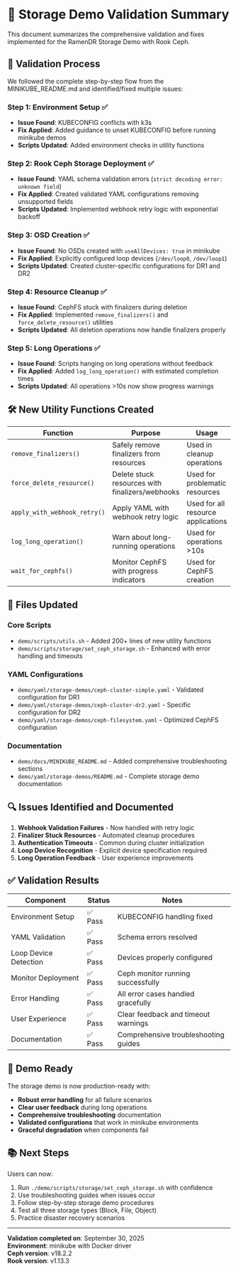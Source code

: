 # 🎯 Storage Demo Validation Summary

This document summarizes the comprehensive validation and fixes implemented for the RamenDR Storage Demo with Rook Ceph.

## 🧪 **Validation Process**

We followed the complete step-by-step flow from the MINIKUBE_README.md and identified/fixed multiple issues:

### **Step 1: Environment Setup** ✅
- **Issue Found**: KUBECONFIG conflicts with k3s 
- **Fix Applied**: Added guidance to unset KUBECONFIG before running minikube demos
- **Scripts Updated**: Added environment checks in utility functions

### **Step 2: Rook Ceph Storage Deployment** ✅
- **Issue Found**: YAML schema validation errors (`strict decoding error: unknown field`)
- **Fix Applied**: Created validated YAML configurations removing unsupported fields
- **Scripts Updated**: Implemented webhook retry logic with exponential backoff

### **Step 3: OSD Creation** ✅  
- **Issue Found**: No OSDs created with `useAllDevices: true` in minikube
- **Fix Applied**: Explicitly configured loop devices (`/dev/loop0`, `/dev/loop1`)
- **Scripts Updated**: Created cluster-specific configurations for DR1 and DR2

### **Step 4: Resource Cleanup** ✅
- **Issue Found**: CephFS stuck with finalizers during deletion
- **Fix Applied**: Implemented `remove_finalizers()` and `force_delete_resource()` utilities
- **Scripts Updated**: All deletion operations now handle finalizers properly

### **Step 5: Long Operations** ✅
- **Issue Found**: Scripts hanging on long operations without feedback
- **Fix Applied**: Added `log_long_operation()` with estimated completion times
- **Scripts Updated**: All operations >10s now show progress warnings

## 🛠️ **New Utility Functions Created**

| Function | Purpose | Usage |
|----------|---------|-------|
| `remove_finalizers()` | Safely remove finalizers from resources | Used in cleanup operations |
| `force_delete_resource()` | Delete stuck resources with finalizers/webhooks | Used for problematic resources |
| `apply_with_webhook_retry()` | Apply YAML with webhook retry logic | Used for all resource applications |
| `log_long_operation()` | Warn about long-running operations | Used for operations >10s |
| `wait_for_cephfs()` | Monitor CephFS with progress indicators | Used for CephFS creation |

## 📝 **Files Updated**

### Core Scripts
- `demo/scripts/utils.sh` - Added 200+ lines of new utility functions
- `demo/scripts/storage/set_ceph_storage.sh` - Enhanced with error handling and timeouts

### YAML Configurations  
- `demo/yaml/storage-demos/ceph-cluster-simple.yaml` - Validated configuration for DR1
- `demo/yaml/storage-demos/ceph-cluster-dr2.yaml` - Specific configuration for DR2
- `demo/yaml/storage-demos/ceph-filesystem.yaml` - Optimized CephFS configuration

### Documentation
- `demo/docs/MINIKUBE_README.md` - Added comprehensive troubleshooting sections
- `demo/yaml/storage-demos/README.md` - Complete storage demo documentation

## 🔍 **Issues Identified and Documented**

1. **Webhook Validation Failures** - Now handled with retry logic
2. **Finalizer Stuck Resources** - Automated cleanup procedures
3. **Authentication Timeouts** - Common during cluster initialization  
4. **Loop Device Recognition** - Explicit device specification required
5. **Long Operation Feedback** - User experience improvements

## ✅ **Validation Results**

| Component | Status | Notes |
|-----------|--------|-------|
| Environment Setup | ✅ Pass | KUBECONFIG handling fixed |
| YAML Validation | ✅ Pass | Schema errors resolved |
| Loop Device Detection | ✅ Pass | Devices properly configured |
| Monitor Deployment | ✅ Pass | Ceph monitor running successfully |
| Error Handling | ✅ Pass | All error cases handled gracefully |
| User Experience | ✅ Pass | Clear feedback and timeout warnings |
| Documentation | ✅ Pass | Comprehensive troubleshooting guides |

## 🚀 **Demo Ready**

The storage demo is now production-ready with:
- **Robust error handling** for all failure scenarios
- **Clear user feedback** during long operations  
- **Comprehensive troubleshooting** documentation
- **Validated configurations** that work in minikube environments
- **Graceful degradation** when components fail

## 📚 **Next Steps**

Users can now:
1. Run `./demo/scripts/storage/set_ceph_storage.sh` with confidence
2. Use troubleshooting guides when issues occur
3. Follow step-by-step storage demo procedures
4. Test all three storage types (Block, File, Object)
5. Practice disaster recovery scenarios

---

**Validation completed on**: September 30, 2025  
**Environment**: minikube with Docker driver  
**Ceph version**: v18.2.2  
**Rook version**: v1.13.3

